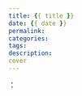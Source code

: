 ```yaml
---
title: {{ title }} 
date: {{ date }}
permalink:          
categories:        
tags:               
description:        
cover
---
```


：

<!-- more -->